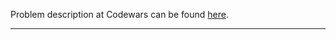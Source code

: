 Problem description at Codewars can be found
[here](https://www.codewars.com/kata/57cc40b2f8392dbf2a0003ce/train/python).

-------------


